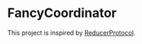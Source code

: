 # FancyCoordinator

This project is inspired by [ReducerProtocol](https://github.com/pointfreeco/swift-composable-architecture/blob/571fa7b5fc017dadb19758e30be8d1852df20345/Sources/ComposableArchitecture/ReducerProtocol.swift#L60).
